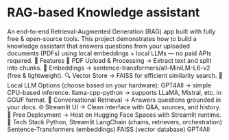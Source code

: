 # RAG-based Knowledge assistant
An end-to-end Retrieval-Augmented Generation (RAG) app built with fully free & open-source tools. This project demonstrates how to build a knowledge assistant that answers questions from your uploaded documents (PDFs) using local embeddings + local LLMs — no paid APIs required.  🔹 Features  📄 PDF Upload & Processing → Extract text and split into chunks.  🧠 Embeddings → sentence-transformers/all-MiniLM-L6-v2 (free & lightweight).  🔍 Vector Store → FAISS for efficient similarity search.  🤖 Local LLM Options (choose based on your hardware):  GPT4All  → simple CPU-based inference.  llama-cpp-python  → supports LLaMA, Mistral, etc. in GGUF format.  💬 Conversational Retrieval → Answers questions grounded in your docs.  🌐 Streamlit UI → Clean interface with Q&A, sources, and history.  🚀 Free Deployment → Host on Hugging Face Spaces  with Streamlit runtime.  🔹 Tech Stack  Python, Streamlit  LangChain (chains, retrievers, orchestration)  Sentence-Transformers (embeddings)  FAISS (vector database)  GPT4All
